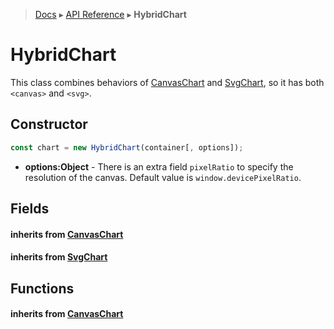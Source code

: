  > [Docs](../index.md) ▸ [API Reference](index.md) ▸ **HybridChart**

# HybridChart

This class combines behaviors of [CanvasChart](CanvasChart.md) and [SvgChart](SvgChart.md), so it has both `<canvas>` and `<svg>`.

## Constructor

```javascript
const chart = new HybridChart(container[, options]);
```

* **options:Object** - There is an extra field `pixelRatio` to specify the resolution of the canvas. Default value is `window.devicePixelRatio`.

## Fields

#### inherits from [CanvasChart](CanvasChart.md)

#### inherits from [SvgChart](SvgChart.md)

## Functions

#### inherits from [CanvasChart](CanvasChart.md)

